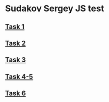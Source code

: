 # Sudakov Sergey JS test

## [Task 1](https://jsfiddle.net/SeGeGha/0bjrqofz/4/)

## [Task 2](https://jsfiddle.net/SeGeGha/4n1wr2y9/207/)

## [Task 3](https://jsfiddle.net/SeGeGha/0w1yL4ao/44/)

## [Task 4-5](https://codesandbox.io/s/i0i3u)

## [Task 6](https://codesandbox.io/s/31vf3)
